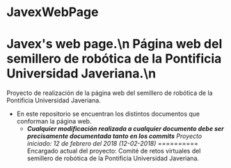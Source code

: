 # JavexWebPage #
Javex's web page.\n
Página web del semillero de robótica de la Pontificia Universidad Javeriana.\n
==========
Proyecto de realización de la página web del semillero de robótica de la Pontificia Universidad Javeriana.
- En este repositorio se encuentran los distintos documentos que conforman la página web.
  - ***Cualquier modificación realizada a cualquier documento debe ser precisamente documentada tanto en los commits***
_Proyecto iniciado: 12 de febrero del 2018 (12-02-2018)_
==========
Encargado actual del proyecto: Comité de retos virtuales del semillero de robótica de la Pontificia Universidad Javeriana.
